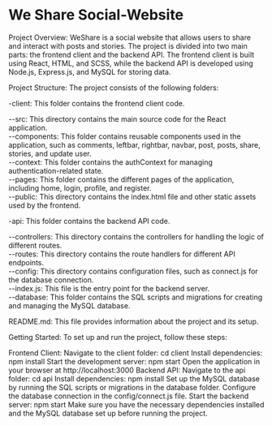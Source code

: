 # We Share Social-Website

Project Overview:
WeShare is a social website that allows users to share and interact with posts and stories. The project is divided into two main parts: the frontend client and the backend API. The frontend client is built using React, HTML, and SCSS, while the backend API is developed using Node.js, Express.js, and MySQL for storing data.

Project Structure:
The project consists of the following folders:

-client: This folder contains the frontend client code.  

--src: This directory contains the main source code for the React application.  
--components: This folder contains reusable components used in the application, such as comments, leftbar, rightbar, navbar, post, posts, share, stories, and update user.  
--context: This folder contains the authContext for managing authentication-related state.  
--pages: This folder contains the different pages of the application, including home, login, profile, and register.  
--public: This directory contains the index.html file and other static assets used by the frontend.  

-api: This folder contains the backend API code.

--controllers: This directory contains the controllers for handling the logic of different routes.  
--routes: This directory contains the route handlers for different API endpoints.  
--config: This directory contains configuration files, such as connect.js for the database connection.  
--index.js: This file is the entry point for the backend server.  
--database: This folder contains the SQL scripts and migrations for creating and managing the MySQL database.  

README.md: This file provides information about the project and its setup.

Getting Started:
To set up and run the project, follow these steps:

Frontend Client:
Navigate to the client folder: cd client
Install dependencies: npm install
Start the development server: npm start
Open the application in your browser at http://localhost:3000
Backend API:
Navigate to the api folder: cd api
Install dependencies: npm install
Set up the MySQL database by running the SQL scripts or migrations in the database folder.
Configure the database connection in the config/connect.js file.
Start the backend server: npm start
Make sure you have the necessary dependencies installed and the MySQL database set up before running the project.
